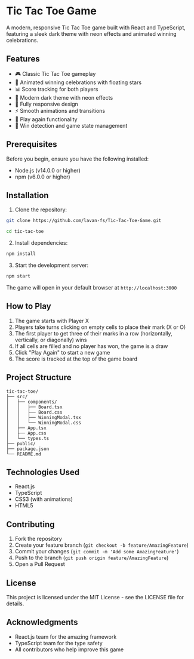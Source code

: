 # Tic Tac Toe Game

A modern, responsive Tic Tac Toe game built with React and TypeScript, featuring a sleek dark theme with neon effects and animated winning celebrations.

## Features

- 🎮 Classic Tic Tac Toe gameplay
- 🌟 Animated winning celebrations with floating stars
- 📊 Score tracking for both players
- 🎨 Modern dark theme with neon effects
- 📱 Fully responsive design
- ⚡ Smooth animations and transitions
- 🔄 Play again functionality
- 🎯 Win detection and game state management

## Prerequisites

Before you begin, ensure you have the following installed:
- Node.js (v14.0.0 or higher)
- npm (v6.0.0 or higher)

## Installation

1. Clone the repository:
```bash
git clone https://github.com/lavan-fs/Tic-Tac-Toe-Game.git

cd tic-tac-toe
```

2. Install dependencies:
```bash
npm install
```

3. Start the development server:
```bash
npm start
```

The game will open in your default browser at `http://localhost:3000`

## How to Play

1. The game starts with Player X
2. Players take turns clicking on empty cells to place their mark (X or O)
3. The first player to get three of their marks in a row (horizontally, vertically, or diagonally) wins
4. If all cells are filled and no player has won, the game is a draw
5. Click "Play Again" to start a new game
6. The score is tracked at the top of the game board

## Project Structure

```
tic-tac-toe/
├── src/
│   ├── components/
│   │   ├── Board.tsx
│   │   ├── Board.css
│   │   ├── WinningModal.tsx
│   │   └── WinningModal.css
│   ├── App.tsx
│   ├── App.css
│   └── types.ts
├── public/
├── package.json
└── README.md
```

## Technologies Used

- React.js
- TypeScript
- CSS3 (with animations)
- HTML5

## Contributing

1. Fork the repository
2. Create your feature branch (`git checkout -b feature/AmazingFeature`)
3. Commit your changes (`git commit -m 'Add some AmazingFeature'`)
4. Push to the branch (`git push origin feature/AmazingFeature`)
5. Open a Pull Request

## License

This project is licensed under the MIT License - see the LICENSE file for details.

## Acknowledgments

- React.js team for the amazing framework
- TypeScript team for the type safety
- All contributors who help improve this game
